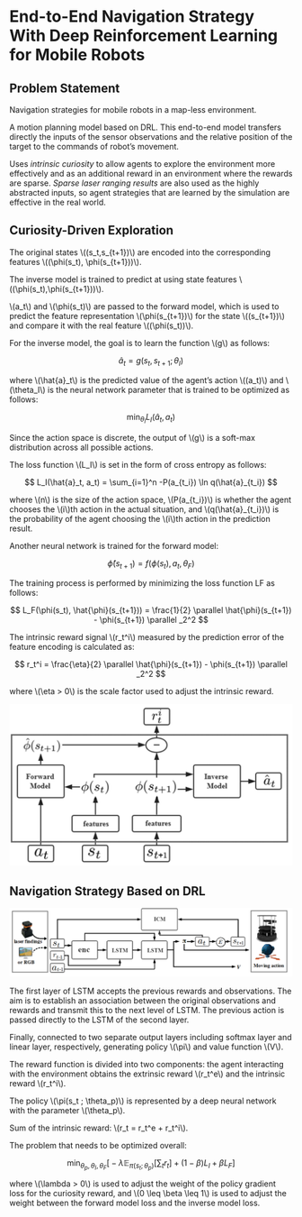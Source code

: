 # End-to-End Navigation Strategy With Deep Reinforcement Learning for Mobile Robots

## Problem Statement

Navigation strategies for mobile robots in a map-less environment.

A motion planning model based on DRL. This end-to-end model transfers directly the inputs of the sensor observations and the relative position of the target to the commands of robot’s movement.

Uses *intrinsic curiosity* to allow agents to explore the environment more effectively and as an additional reward in an environment where the rewards are sparse. *Sparse laser ranging results* are also used as the highly abstracted inputs, so agent strategies that are learned by the simulation are effective in the real world.

## Curiosity-Driven Exploration

The original states \\((s_t,s_{t+1})\\) are encoded into the corresponding features \\((\phi(s_t), \phi(s_{t+1}))\\).

The inverse model is trained to predict at using state features \\((\phi(s_t),\phi(s_{t+1}))\\). 

\\(a_t\\) and \\(\phi(s_t)\\) are passed to the forward model, which is used to predict the feature representation \\(\phi(s_{t+1})\\) for the state \\((s_{t+1})\\) and compare it with the real feature \\((\phi(s_t))\\).

For the inverse model, the goal is to learn the function \\(g\\) as follows:

$$
\hat{a}_t = g(s_t, s_{t+1} ; \theta_I)
$$

where \\(\hat{a}_t\\) is the predicted value of the agent’s action \\((a_t)\\) and \\(\theta_I\\) is the neural network parameter that is trained to be optimized as follows:

$$
\min_{\theta_I} L_I(\hat{a}_t, a_t)
$$

Since the action space is discrete, the output of \\(g\\) is a soft-max distribution across all possible actions. 

The loss function \\(L_I\\) is set in the form of cross entropy as follows:

$$
L_I(\hat{a}_t, a_t) = \sum_{i=1}^n -P(a_{t_i}) \ln q(\hat{a}_{t_i})
$$

where \\(n\\) is the size of the action space, \\(P(a_{t_i})\\) is whether the agent chooses the \\(i\\)th action in the actual situation, and \\(q(\hat{a}_{t_i})\\) is the probability of the agent choosing the \\(i\\)th action in the prediction result.

Another neural network is trained for the forward model:

$$
\hat{\phi}(s_{t+1}) = f(\phi(s_t), a_t, \theta_F)
$$

The training process is performed by minimizing the loss function LF as follows:

$$
L_F(\phi(s_t), \hat{\phi}(s_{t+1})) = \frac{1}{2} \parallel \hat{\phi}(s_{t+1}) - \phi(s_{t+1}) \parallel _2^2
$$

The intrinsic reward signal \\(r_t^i\\) measured by the prediction error of the feature encoding is calculated as:

$$
r_t^i = \frac{\eta}{2} \parallel \hat{\phi}(s_{t+1}) - \phi(s_{t+1}) \parallel _2^2
$$

where \\(\eta > 0\\) is the scale factor used to adjust the intrinsic reward.

![Fig 1.](assets/navDRL-1.png)

## Navigation Strategy Based on DRL

![Fig 2.](assets/navDRL-2.png)

The first layer of LSTM accepts the previous rewards and observations. The aim is to establish an association between the original observations and rewards and transmit this to the next level of LSTM. The previous action is passed directly to the LSTM of the second layer.

Finally, connected to two separate output layers including softmax layer and linear layer, respectively, generating policy \\(\pi\\) and value function \\(V\\).

The reward function is divided into two components: the agent interacting with the environment obtains the extrinsic reward \\(r_t^e\\) and the intrinsic reward \\(r_t^i\\).

The policy \\(\pi(s_t ; \theta_p)\\) is represented by a deep neural network with the parameter \\(\theta_p\\).

Sum of the intrinsic reward: \\(r_t = r_t^e + r_t^i\\).

The problem that needs to be optimized overall:

$$
\min_{\theta_p, \theta_I, \theta_F} \Big [-\lambda \mathbb{E}_{\pi(s_t ; \theta_p)}\big [ \sum_t r_t \big ] + (1-\beta) L_I + \beta L_F \Big ]
$$

where \\(\lambda > 0\\) is used to adjust the weight of the policy gradient loss for the curiosity reward, and \\(0 \leq \beta \leq 1\\) is used to adjust the weight between the forward model loss and the inverse model loss.

